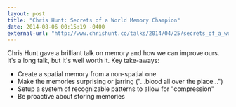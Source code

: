 ```yaml
---
layout: post
title: "Chris Hunt: Secrets of a World Memory Champion"
date: 2014-08-06 00:15:19 -0400
external-url: "http://www.chrishunt.co/talks/2014/04/25/secrets_of_a_world_memory_champion.html"
---
```


Chris Hunt gave a brilliant talk on memory and how we can improve ours.
It's a long talk, but it's well worth it. Key take-aways:

- Create a spatial memory from a non-spatial one
- Make the memories surprising or jarring ("...blood all over the place...")
- Setup a system of recognizable patterns to allow for "compression"
- Be proactive about storing memories
